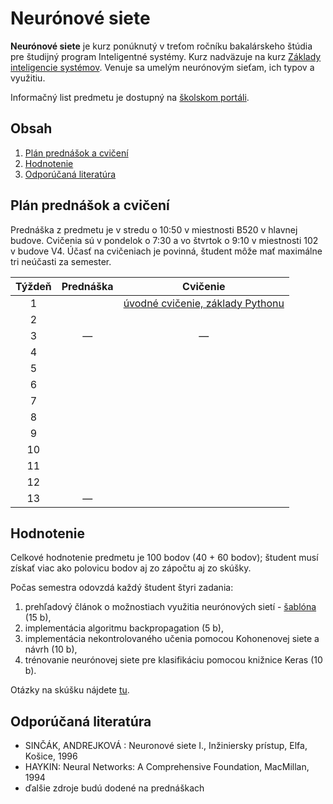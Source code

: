 # Neurónové siete

**Neurónové siete** je kurz ponúknutý v treťom ročníku bakalárskeho štúdia pre študijný program Inteligentné systémy. Kurz nadväzuje na kurz [Základy inteligencie systémov](http://www.cloudai.sk/courses-zis/). Venuje sa umelým neurónovým sieťam, ich typov a využitiu.

Informačný list predmetu je dostupný na [školskom portáli](https://maisportal.tuke.sk/portal/studijneProgramy.mais).

## Obsah
1. [Plán prednášok a cvičení](#plan)
2. [Hodnotenie](#grading)
3. [Odporúčaná literatúra](#textbooks)

## Plán prednášok a cvičení <a name="plan"></a>

Prednáška z predmetu je v stredu o 10:50 v miestnosti B520 v hlavnej budove. Cvičenia sú v pondelok o 7:30 a vo štvrtok o 9:10 v miestnosti 102 v budove V4. Účasť na cvičeniach je povinná, študent môže mať maximálne tri neúčasti za semester.

| Týždeň |                            Prednáška                          |               Cvičenie               |
|:------:|:-------------------------------------------------------------:|:------------------------------------:|
| 1      |                                                               |   [úvodné cvičenie, základy Pythonu](https://github.com/ianmagyar/neural-networks-course/blob/master/labs/lab1-getting-started.md)   |
| 2      |                                                               |                                      |
| 3      |                                —                              |                —                     |
| 4      |                                                               |  	                                |
| 5      |                                                               |                                      |
| 6      |                                                               |                                      |
| 7      |                         				                         |                                      |
| 8      |                                                               |                                      |
| 9      |                                                               |                                      |
| 10     |                                                               |                                      |
| 11     |                                                               |                                      |
| 12     |                                                               |                                      |
| 13     |                                —                              |                                      |

## Hodnotenie <a name="grading"></a>

Celkové hodnotenie predmetu je 100 bodov (40 + 60 bodov); študent musí získať viac ako polovicu bodov aj zo zápočtu aj zo skúšky.

Počas semestra odovzdá každý študent štyri zadania:

1. prehľadový článok o možnostiach využitia neurónových sietí - [šablóna](https://github.com/ianmagyar/neural-networks-course/blob/master/assignments/sablona-na-clanok-ZNS-KKUI.zip) (15 b),
2. implementácia algoritmu backpropagation (5 b),
3. implementácia nekontrolovaného učenia pomocou Kohonenovej siete a návrh (10 b),
4. trénovanie neurónovej siete pre klasifikáciu pomocou knižnice Keras (10 b).

Otázky na skúšku nájdete [tu](https://github.com/ianmagyar/neural-networks-course/blob/master/exam/otazky_ZNS_skuska.pdf).

## Odporúčaná literatúra <a name="textbooks"></a>

* SINČÁK, ANDREJKOVÁ : Neuronové siete I., Inžiniersky prístup, Elfa, Košice, 1996
* HAYKIN: Neural Networks: A Comprehensive Foundation, MacMillan, 1994
* ďalšie zdroje budú dodené na prednáškach